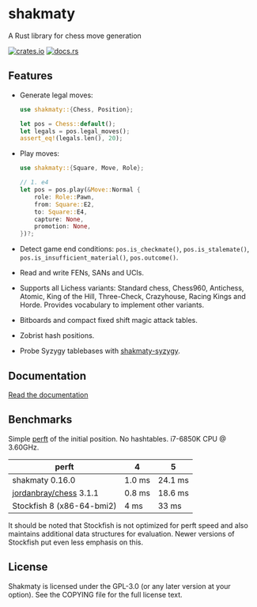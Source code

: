 # shakmaty

A Rust library for chess move generation

[![crates.io](https://img.shields.io/crates/v/shakmaty.svg)](https://crates.io/crates/shakmaty)
[![docs.rs](https://docs.rs/shakmaty/badge.svg)](https://docs.rs/shakmaty)

## Features

- Generate legal moves:

  ```rust
  use shakmaty::{Chess, Position};

  let pos = Chess::default();
  let legals = pos.legal_moves();
  assert_eq!(legals.len(), 20);
  ```

- Play moves:

  ```rust
  use shakmaty::{Square, Move, Role};

  // 1. e4
  let pos = pos.play(&Move::Normal {
      role: Role::Pawn,
      from: Square::E2,
      to: Square::E4,
      capture: None,
      promotion: None,
  })?;
  ```

- Detect game end conditions: `pos.is_checkmate()`, `pos.is_stalemate()`,
  `pos.is_insufficient_material()`, `pos.outcome()`.

- Read and write FENs, SANs and UCIs.

- Supports all Lichess variants: Standard chess, Chess960, Antichess, Atomic,
  King of the Hill, Three-Check, Crazyhouse, Racing Kings and Horde. Provides
  vocabulary to implement other variants.

- Bitboards and compact fixed shift magic attack tables.

- Zobrist hash positions.

- Probe Syzygy tablebases with [shakmaty-syzygy](https://crates.io/crates/shakmaty-syzygy).

## Documentation

[Read the documentation](https://docs.rs/shakmaty)

## Benchmarks

Simple [perft](https://www.chessprogramming.org/Perft) of the initial
position. No hashtables. i7-6850K CPU @ 3.60GHz.

| perft                                                    | 4      | 5       |
| -------------------------------------------------------- | ------ | ------- |
| shakmaty 0.16.0                                          | 1.0 ms | 24.1 ms |
| [jordanbray/chess](https://crates.io/crates/chess) 3.1.1 | 0.8 ms | 18.6 ms |
| Stockfish 8 (x86-64-bmi2)                                | 4 ms   | 33 ms   |

It should be noted that Stockfish is not optimized for perft speed and also
maintains additional data structures for evaluation. Newer versions of
Stockfish put even less emphasis on this.

## License

Shakmaty is licensed under the GPL-3.0 (or any later version at your option).
See the COPYING file for the full license text.
